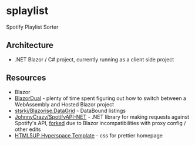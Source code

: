 # splaylist
Spotify Playlist Sorter

## Architecture
* .NET Blazor / C# project, currently running as a client side project


## Resources
* Blazor
* [BlazorDual](https://github.com/ajmck/BlazorDual) - plenty of time spent figuring out how to switch between a WebAssembly and Hosted Blazor project
* [stsrki/Blazorise.DataGrid](https://github.com/stsrki/Blazorise) - DataBound listings
* [JohnnyCrazy/SpotifyAPI-NET](https://github.com/JohnnyCrazy/SpotifyAPI-NET) - .NET library for making requests against Spotify's API, [forked](https://github.com/ajmck/SpotifyAPI-NET) due to Blazor incompatibilities with proxy config / other edits
* [HTML5UP Hyperspace Template](https://html5up.net/hyperspace) - css for prettier homepage
